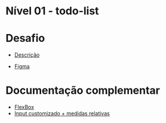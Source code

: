 # Nível 01 - todo-list

# Desafio

- [Descrição](https://efficient-sloth-d85.notion.site/Desafio-01-Praticando-os-conceitos-do-ReactJS-91fd63dd1a5b4a2796152de293ec1074)

- [Figma](https://www.figma.com/design/TWLBCaf41gcALS7xdGcw7A/ToDo-List-%E2%80%A2-Desafio-React?t=8eubdAeyoPthK15g-0)

# Documentação complementar

- [FlexBox](https://developer.mozilla.org/en-US/docs/Learn/CSS/CSS_layout/Flexbox)
- [Input customizado + medidas relativas](https://www.youtube.com/watch?v=ksZqb-Qow5E&ab_channel=Rocketseat)
